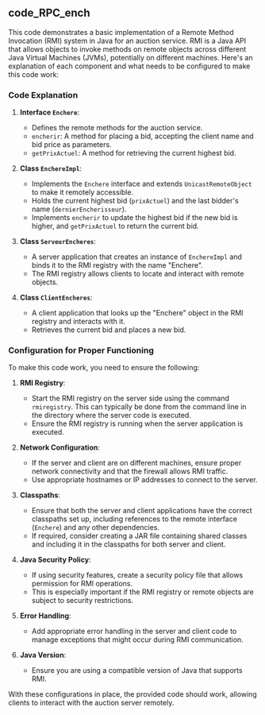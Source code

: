## code_RPC_ench

This code demonstrates a basic implementation of a Remote Method Invocation (RMI) system in Java for an auction service. RMI is a Java API that allows objects to invoke methods on remote objects across different Java Virtual Machines (JVMs), potentially on different machines. Here's an explanation of each component and what needs to be configured to make this code work:

### Code Explanation

1. **Interface `Enchere`**:
   - Defines the remote methods for the auction service.
   - `encherir`: A method for placing a bid, accepting the client name and bid price as parameters.
   - `getPrixActuel`: A method for retrieving the current highest bid.

2. **Class `EnchereImpl`**:
   - Implements the `Enchere` interface and extends `UnicastRemoteObject` to make it remotely accessible.
   - Holds the current highest bid (`prixActuel`) and the last bidder's name (`dernierEncherisseur`).
   - Implements `encherir` to update the highest bid if the new bid is higher, and `getPrixActuel` to return the current bid.

3. **Class `ServeurEncheres`**:
   - A server application that creates an instance of `EnchereImpl` and binds it to the RMI registry with the name "Enchere".
   - The RMI registry allows clients to locate and interact with remote objects.

4. **Class `ClientEncheres`**:
   - A client application that looks up the "Enchere" object in the RMI registry and interacts with it.
   - Retrieves the current bid and places a new bid.

### Configuration for Proper Functioning

To make this code work, you need to ensure the following:

1. **RMI Registry**:
   - Start the RMI registry on the server side using the command `rmiregistry`. This can typically be done from the command line in the directory where the server code is executed.
   - Ensure the RMI registry is running when the server application is executed.

2. **Network Configuration**:
   - If the server and client are on different machines, ensure proper network connectivity and that the firewall allows RMI traffic.
   - Use appropriate hostnames or IP addresses to connect to the server.

3. **Classpaths**:
   - Ensure that both the server and client applications have the correct classpaths set up, including references to the remote interface (`Enchere`) and any other dependencies.
   - If required, consider creating a JAR file containing shared classes and including it in the classpaths for both server and client.

4. **Java Security Policy**:
   - If using security features, create a security policy file that allows permission for RMI operations.
   - This is especially important if the RMI registry or remote objects are subject to security restrictions.

5. **Error Handling**:
   - Add appropriate error handling in the server and client code to manage exceptions that might occur during RMI communication.

6. **Java Version**:
   - Ensure you are using a compatible version of Java that supports RMI.

With these configurations in place, the provided code should work, allowing clients to interact with the auction server remotely.
